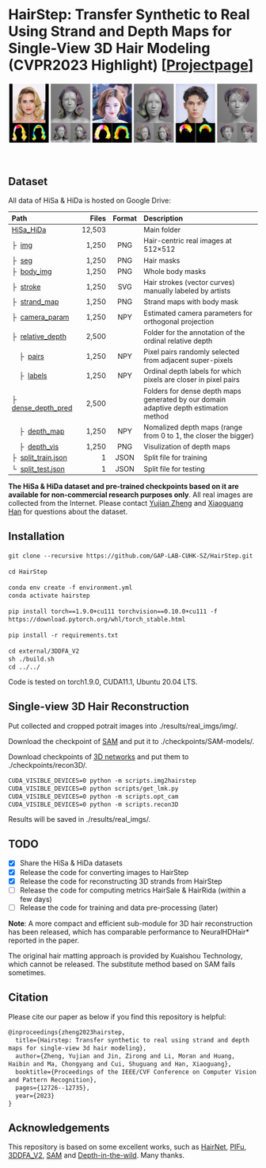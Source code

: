 # HairStep: Transfer Synthetic to Real Using Strand and Depth Maps for Single-View 3D Hair Modeling (CVPR2023 Highlight) [<a href="https://paulyzheng.github.io/research/hairstep/" target="__blank">Projectpage</a>]

<p align="center"><img src="docs/teaser.jpg"/></p></br>

## Dataset
All data of HiSa & HiDa is hosted on Google Drive:

| Path | Files | Format | Description
| :--- | ----: | :----: | :----------
| [HiSa_HiDa](https://drive.google.com/open?id=16_wS405x3sTCbIo2rPXr9q6Y_kuS6tk-) | 12,503 | | Main folder
| &boxvr;&nbsp; [img](https://drive.google.com/open?id=1kXgdqZIfUwJ-dtwbqxiLgGOxDORrDoUa) | 1,250 | PNG | Hair-centric real images at 512&times;512
| &boxvr;&nbsp; [seg](https://drive.google.com/open?id=1EH0TGU443m-BDH_6_8rQfOaAR6iNTWau) | 1,250 | PNG | Hair masks
| &boxvr;&nbsp; [body_img](https://drive.google.com/open?id=1-2Fjos3OSTcxefalX6N56Yl61x1XSqRv) | 1,250 | PNG | Whole body masks
| &boxvr;&nbsp; [stroke](https://drive.google.com/open?id=1E56OPQZ2lpF2E5VovLOa_oDxHG2cglWd) | 1,250 | SVG | Hair strokes (vector curves) manually labeled by artists
| &boxvr;&nbsp; [strand_map](https://drive.google.com/open?id=1E6T8w8jsMHXBMEHohDMNUsvKd8D9JgTL) | 1,250 | PNG | Strand maps with body mask
| &boxvr;&nbsp; [camera_param](https://drive.google.com/open?id=16V4drMAO01tAehfKe827Y2xANpr-hDXd) | 1,250 | NPY | Estimated camera parameters for orthogonal projection
| &boxvr;&nbsp; [relative_depth](https://drive.google.com/open?id=1kTwVVGuRvgElHJDTCYQ6kpVsLbGdamRZ) | 2,500 |  | Folder for the annotation of the ordinal relative depth
| &nbsp;&nbsp;&nbsp;&nbsp;&boxvr;&nbsp; [pairs](https://drive.google.com/open?id=1EQoS11JavkaIB30tVbnD7blg1WdOaWYo) | 1,250 | NPY | Pixel pairs randomly selected from adjacent super-pixels
| &nbsp;&nbsp;&nbsp;&nbsp;&boxvr;&nbsp; [labels](https://drive.google.com/open?id=1DJp8bB6m34UTkz1YPnvH2NDqHx1z832c) | 1,250 | NPY | Ordinal depth labels for which pixels are closer in pixel pairs
| &boxvr;&nbsp; [dense_depth_pred](https://drive.google.com/open?id=16SmAFmH-XKSWTiDB8-1Y-jYQ6E_twsOU) | 2,500 |  | Folders for dense depth maps generated by our domain adaptive depth estimation method
| &nbsp;&nbsp;&nbsp;&nbsp;&boxvr;&nbsp; [depth_map](https://drive.google.com/open?id=1kaMguubZcvc4kpigijvD2KkMOY4seldr) | 1,250 | NPY | Nomalized depth maps (range from 0 to 1, the closer the bigger)
| &nbsp;&nbsp;&nbsp;&nbsp;&boxvr;&nbsp; [depth_vis](https://drive.google.com/open?id=1k_9rYcCRthnq5NmynqHYtmHdUJbJNAQG) | 1,250 | PNG | Visulization of depth maps
| &boxvr;&nbsp; [split_train.json](https://drive.google.com/open?id=1-9cZxp1KsJu9PUZpc4It6reihWxRrdV6) | 1 | JSON | Split file for training
| &boxur;&nbsp; [split_test.json](https://drive.google.com/open?id=1-EVSNXbfXhaiAxGSDq1tmaNz_pdqaFdm) | 1 | JSON | Split file for testing

**The HiSa & HiDa dataset and pre-trained checkpoints based on it are available for non-commercial research purposes only**. All real images are collected from the Internet. Please contact [Yujian Zheng](https://paulyzheng.github.io/about/) and [Xiaoguang Han](https://gaplab.cuhk.edu.cn/) for questions about the dataset.

## Installation
  ```
git clone --recursive https://github.com/GAP-LAB-CUHK-SZ/HairStep.git

cd HairStep

conda env create -f environment.yml
conda activate hairstep

pip install torch==1.9.0+cu111 torchvision==0.10.0+cu111 -f https://download.pytorch.org/whl/torch_stable.html

pip install -r requirements.txt

cd external/3DDFA_V2
sh ./build.sh
cd ../../
  ```
Code is tested on torch1.9.0, CUDA11.1, Ubuntu 20.04 LTS.

## Single-view 3D Hair Reconstruction
Put collected and cropped potrait images into ./results/real_imgs/img/. 

Download the checkpoint of [SAM](https://dl.fbaipublicfiles.com/segment_anything/sam_vit_h_4b8939.pth) and put it to ./checkpoints/SAM-models/. 

Download checkpoints of [3D networks](https://drive.google.com/file/d/1-akuukaYYtJDta24AAqVdgUOGte4EmQf/view?usp=drive_link) and put them to ./checkpoints/recon3D/.
  ```
  CUDA_VISIBLE_DEVICES=0 python -m scripts.img2hairstep
  CUDA_VISIBLE_DEVICES=0 python scripts/get_lmk.py
  CUDA_VISIBLE_DEVICES=0 python -m scripts.opt_cam
  CUDA_VISIBLE_DEVICES=0 python -m scripts.recon3D
  ```
Results will be saved in ./results/real_imgs/.

## TODO
- [x] Share the HiSa & HiDa datasets
- [x] Release the code for converting images to HairStep
- [x] Release the code for reconstructing 3D strands from HairStep
- [ ] Release the code for computing metrics HairSale & HairRida (within a few days)
- [ ] Release the code for training and data pre-processing (later)

**Note**: A more compact and efficient sub-module for 3D hair reconstruction has been released, which has comparable performance to NeuralHDHair* reported in the paper.

The original hair matting approach is provided by Kuaishou Technology, which cannot be released. The substitute method based on SAM fails sometimes.

## Citation
Please cite our paper as below if you find this repository is helpful:
```
@inproceedings{zheng2023hairstep,
  title={Hairstep: Transfer synthetic to real using strand and depth maps for single-view 3d hair modeling},
  author={Zheng, Yujian and Jin, Zirong and Li, Moran and Huang, Haibin and Ma, Chongyang and Cui, Shuguang and Han, Xiaoguang},
  booktitle={Proceedings of the IEEE/CVF Conference on Computer Vision and Pattern Recognition},
  pages={12726--12735},
  year={2023}
}
```

## Acknowledgements
This repository is based on some excellent works, such as [HairNet](https://github.com/papagina/HairNet_DataSetGeneration), [PIFu](https://github.com/shunsukesaito/PIFu), [3DDFA_V2](https://github.com/cleardusk/3DDFA_V2), [SAM](https://github.com/facebookresearch/segment-anything) and [Depth-in-the-wild](https://github.com/yifjiang/relative-depth-using-pytorch). Many thanks.